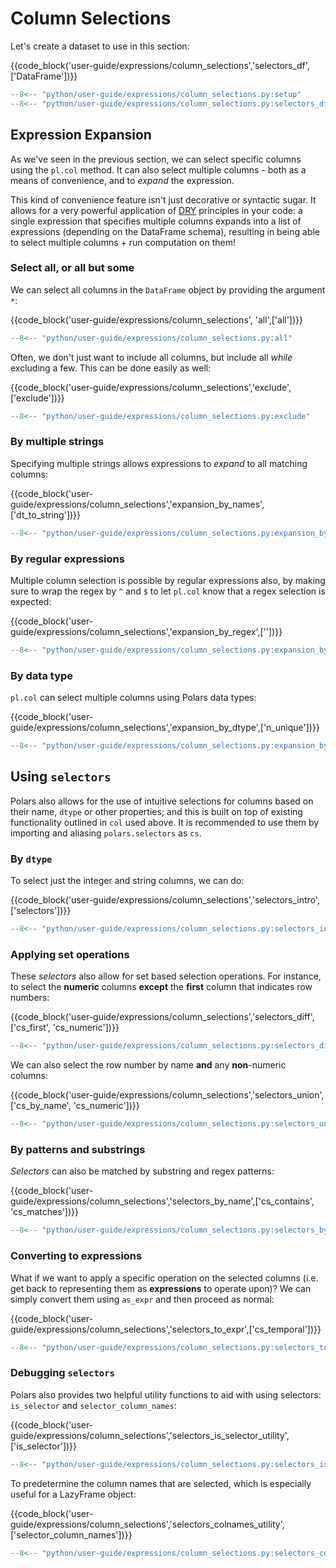 # Column Selections

Let's create a dataset to use in this section:

{{code_block('user-guide/expressions/column_selections','selectors_df',['DataFrame'])}}

```python exec="on" result="text" session="user-guide/column_selections"
--8<-- "python/user-guide/expressions/column_selections.py:setup"
--8<-- "python/user-guide/expressions/column_selections.py:selectors_df"
```

## Expression Expansion

As we've seen in the previous section, we can select specific columns using the `pl.col` method. It can also select multiple columns - both as a means of convenience, and to _expand_ the expression.

This kind of convenience feature isn't just decorative or syntactic sugar. It allows for a very powerful application of [DRY](https://en.wikipedia.org/wiki/Don%27t_repeat_yourself) principles in your code: a single expression that specifies multiple columns expands into a list of expressions (depending on the DataFrame schema), resulting in being able to select multiple columns + run computation on them!

### Select all, or all but some

We can select all columns in the `DataFrame` object by providing the argument `*`:

{{code_block('user-guide/expressions/column_selections', 'all',['all'])}}

```python exec="on" result="text" session="user-guide/column_selections"
--8<-- "python/user-guide/expressions/column_selections.py:all"
```

Often, we don't just want to include all columns, but include all _while_ excluding a few. This can be done easily as well:

{{code_block('user-guide/expressions/column_selections','exclude',['exclude'])}}

```python exec="on" result="text" session="user-guide/column_selections"
--8<-- "python/user-guide/expressions/column_selections.py:exclude"
```

### By multiple strings

Specifying multiple strings allows expressions to _expand_ to all matching columns:

{{code_block('user-guide/expressions/column_selections','expansion_by_names',['dt_to_string'])}}

```python exec="on" result="text" session="user-guide/column_selections"
--8<-- "python/user-guide/expressions/column_selections.py:expansion_by_names"
```

### By regular expressions

Multiple column selection is possible by regular expressions also, by making sure to wrap the regex by `^` and `$` to let `pl.col` know that a regex selection is expected:

{{code_block('user-guide/expressions/column_selections','expansion_by_regex',[''])}}

```python exec="on" result="text" session="user-guide/column_selections"
--8<-- "python/user-guide/expressions/column_selections.py:expansion_by_regex"
```

### By data type

`pl.col` can select multiple columns using Polars data types:

{{code_block('user-guide/expressions/column_selections','expansion_by_dtype',['n_unique'])}}

```python exec="on" result="text" session="user-guide/column_selections"
--8<-- "python/user-guide/expressions/column_selections.py:expansion_by_dtype"
```

## Using `selectors`

Polars also allows for the use of intuitive selections for columns based on their name, `dtype` or other properties; and this is built on top of existing functionality outlined in `col` used above. It is recommended to use them by importing and aliasing `polars.selectors` as `cs`.

### By `dtype`

To select just the integer and string columns, we can do:

{{code_block('user-guide/expressions/column_selections','selectors_intro',['selectors'])}}

```python exec="on" result="text" session="user-guide/column_selections"
--8<-- "python/user-guide/expressions/column_selections.py:selectors_intro"
```

### Applying set operations

These _selectors_ also allow for set based selection operations. For instance, to select the **numeric** columns **except** the **first** column that indicates row numbers:

{{code_block('user-guide/expressions/column_selections','selectors_diff',['cs_first', 'cs_numeric'])}}

```python exec="on" result="text" session="user-guide/column_selections"
--8<-- "python/user-guide/expressions/column_selections.py:selectors_diff"
```

We can also select the row number by name **and** any **non**-numeric columns:

{{code_block('user-guide/expressions/column_selections','selectors_union',['cs_by_name', 'cs_numeric'])}}

```python exec="on" result="text" session="user-guide/column_selections"
--8<-- "python/user-guide/expressions/column_selections.py:selectors_union"
```

### By patterns and substrings

_Selectors_ can also be matched by substring and regex patterns:

{{code_block('user-guide/expressions/column_selections','selectors_by_name',['cs_contains', 'cs_matches'])}}

```python exec="on" result="text" session="user-guide/column_selections"
--8<-- "python/user-guide/expressions/column_selections.py:selectors_by_name"
```

### Converting to expressions

What if we want to apply a specific operation on the selected columns (i.e. get back to representing them as **expressions** to operate upon)? We can simply convert them using `as_expr` and then proceed as normal:

{{code_block('user-guide/expressions/column_selections','selectors_to_expr',['cs_temporal'])}}

```python exec="on" result="text" session="user-guide/column_selections"
--8<-- "python/user-guide/expressions/column_selections.py:selectors_to_expr"
```

### Debugging `selectors`

Polars also provides two helpful utility functions to aid with using selectors: `is_selector` and `selector_column_names`:

{{code_block('user-guide/expressions/column_selections','selectors_is_selector_utility',['is_selector'])}}

```python exec="on" result="text" session="user-guide/column_selections"
--8<-- "python/user-guide/expressions/column_selections.py:selectors_is_selector_utility"
```

To predetermine the column names that are selected, which is especially useful for a LazyFrame object:

{{code_block('user-guide/expressions/column_selections','selectors_colnames_utility',['selector_column_names'])}}

```python exec="on" result="text" session="user-guide/column_selections"
--8<-- "python/user-guide/expressions/column_selections.py:selectors_colnames_utility"
```
